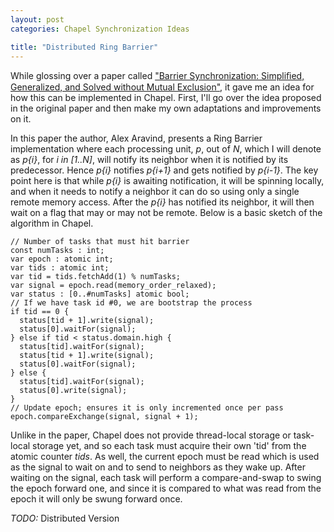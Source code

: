 ```yaml
---
layout: post
categories: Chapel Synchronization Ideas

title: "Distributed Ring Barrier"
---
```


While glossing over a paper called ["Barrier Synchronization: Simpliﬁed, Generalized, and Solved without Mutual Exclusion"](http://conferences.computer.org/ipdps/2018/pdfs/IPDPSW2018-2cSsu0vr9kD2vmKyKNi2iz/ExW4VvhyEkTUirxC9v1cc/6tUPOA1qBfzBJND5abY2QM.pdf), it gave me an idea for how this can be implemented in Chapel. First, I'll go over the idea proposed in the original paper and then make my own adaptations and improvements on it. 

In this paper the author, Alex Aravind, presents a Ring Barrier implementation where each processing unit, _p_, out of _N_, which I will denote as _p{i}_, for _i in [1..N]_, will notify its neighbor when it is notified by its predecessor. Hence _p{i}_ notifies _p{i+1}_ and gets notified by _p{i-1}_. The key point here is that while _p{i}_ is awaiting notification, it will be spinning locally, and when it needs to notify a neighbor it can do so using only a single remote memory access. After the _p{i}_ has notified its neighbor, it will then wait on a flag that may or may not be remote. Below is a basic sketch of the algorithm in Chapel.

```chpl
// Number of tasks that must hit barrier
const numTasks : int;
var epoch : atomic int;
var tids : atomic int;
var tid = tids.fetchAdd(1) % numTasks;
var signal = epoch.read(memory_order_relaxed);
var status : [0..#numTasks] atomic bool;
// If we have task id #0, we are bootstrap the process
if tid == 0 {
  status[tid + 1].write(signal);
  status[0].waitFor(signal);
} else if tid < status.domain.high { 
  status[tid].waitFor(signal);
  status[tid + 1].write(signal);
  status[0].waitFor(signal);
} else {
  status[tid].waitFor(signal);
  status[0].write(signal);
}
// Update epoch; ensures it is only incremented once per pass
epoch.compareExchange(signal, signal + 1);
```

Unlike in the paper, Chapel does not provide thread-local storage or task-local storage yet, and so each task must acquire their own 'tid' from the atomic counter _tids_. As well, the current epoch must be read which is used as the signal to wait on and to send to neighbors as they wake up. After waiting on the signal, each task will perform a compare-and-swap to swing the epoch forward one, and since it is compared to what was read from the epoch it will only be swung forward once.

*TODO:* Distributed Version
